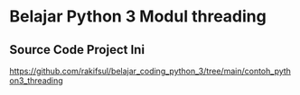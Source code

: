 # Belajar Python 3 Modul threading

## Source Code Project Ini

https://github.com/rakifsul/belajar_coding_python_3/tree/main/contoh_python3_threading
